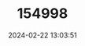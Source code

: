 ---
title: "154998"
category: "Argyropelecus hemigymnus"
draft: false
date: 2024-02-22 13:03:51
languages:
  English: ["Axefish", "Common Hatchetfish", "Halfnaked Hatchetfish", "Hatchetfish", "Hatchet Fish", "Heath's Hatchet Fish", "Silver Hatchetfish", "Spurred Hatchetfish", "Half-naked Hatchetfish"]
  Spanish; Castilian: ["Pez Hacha", "Pez Hacha Ganchudo"]
---
